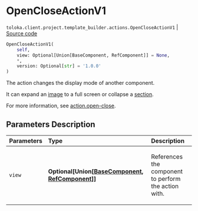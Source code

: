 # OpenCloseActionV1
`toloka.client.project.template_builder.actions.OpenCloseActionV1` | [Source code](https://github.com/Toloka/toloka-kit/blob/v1.2.2/src/client/project/template_builder/actions.py#L88)

```python
OpenCloseActionV1(
    self,
    view: Optional[Union[BaseComponent, RefComponent]] = None,
    *,
    version: Optional[str] = '1.0.0'
)
```

The action changes the display mode of another component.


It can expand an [image](toloka.client.project.template_builder.view.ImageViewV1.md) to a full screen
or collapse a [section](toloka.client.project.template_builder.view.CollapseViewV1.md).

For more information, see [action.open-close](https://toloka.ai/docs/template-builder/reference/action.open-close).

## Parameters Description

| Parameters | Type | Description |
| :----------| :----| :-----------|
`view`|**Optional\[Union\[[BaseComponent](toloka.client.project.template_builder.base.BaseComponent.md), [RefComponent](toloka.client.project.template_builder.base.RefComponent.md)\]\]**|<p>References the component to perform the action with.</p>

